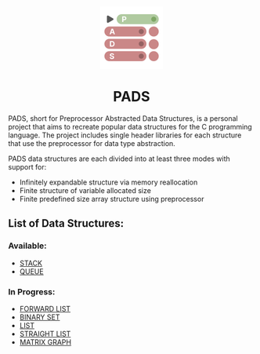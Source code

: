 <p align="center">
  <img width="128" align="center" src="/assets/logo.svg">
</p>
<h1 align="center">
  PADS
</h1>

PADS, short for Preprocessor Abstracted Data Structures, is a personal project that aims to recreate popular data structures for the C programming language. The project includes single header libraries for each structure that use the preprocessor for data type abstraction.

PADS data structures are each divided into at least three modes with support for:

- Infinitely expandable structure via memory reallocation
- Finite structure of variable allocated size
- Finite predefined size array structure using preprocessor

## **List of Data Structures:**

### **Available:**
- [STACK](https://github.com/TheGAzed/pads/blob/main/source/stack)
- [QUEUE](https://github.com/TheGAzed/pads/blob/main/source/queue)

### **In Progress:**

- [FORWARD LIST](https://github.com/TheGAzed/pads/blob/main/source/forward_list)
- [BINARY SET](https://github.com/TheGAzed/pads/blob/main/source/binary_set)
- [LIST](https://github.com/TheGAzed/pads/blob/main/source/list)
- [STRAIGHT LIST](https://github.com/TheGAzed/pads/blob/main/source/straight_list)
- [MATRIX GRAPH](https://github.com/TheGAzed/pads/blob/main/source/matrix_graph)
